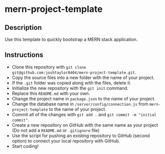 # mern-project-template

## Description

Use this template to quickly bootstrap a MERN stack application.

## Instructions

- Clone this repository with `git clone git@github.com:joshtaylor0404/mern-project-template.git`.
- Copy the source files into a new folder with the name of your project.
- If the `.git` folder was copied along with the files, delete it.
- Initialize the new repository with the `git init` command.
- Replace this `README.md` with your own.
- Change the project name in `package.json` to the name of your project.
- Change the database name in `/server/config/connection.js` from `mern-project-template` to the name of your project.
- Commit all of the changes with `git add .` and `git commit -m "initial commit"`.
- Create a new repository on GitHub with the same name as your project (Do not add a `README.md` or `.gitignore` file)
- Use the script for pushing an existing repository to GitHub (second option) to connect your local repository with GitHub.
- Start coding!
